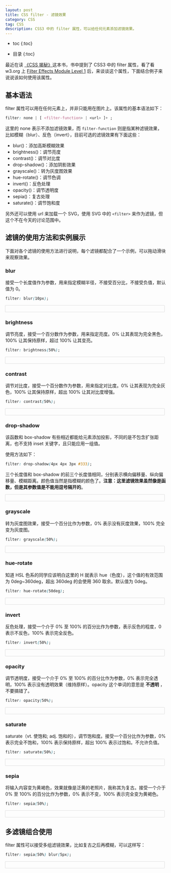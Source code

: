 ```yaml
---
layout: post
title: CSS filter - 滤镜效果
category: CSS
tag: CSS
description: CSS3 中的 filter 属性，可以给任何元素添加滤镜效果。
---
```


* toc
{:toc}

<style>
.filter-rect {
    box-sizing: border-box;
    width: 100%;
    max-width: 500px;
    padding: 10px 20px;
    box-shadow: 0 0 1px #333;
}
input[type=range]{
    margin: 15px 0;
    width: 100%;
    max-width: 500px;
    position: relative;
    margin-bottom: 30px;
}
input[type=range]::after{
    content: attr(alt);
    display: block;
    color: #000;
    font-size: 16px;
    position: absolute;
    top: 20px;
    left: 0;
}
</style>

* 目录
{:toc}

最近在读 [《CSS 揭秘》](https://book.douban.com/subject/26745943/)这本书，书中提到了 CSS3 中的 filter 属性，看了看 w3.org 上 [Filter Effects Module Level 1](https://www.w3.org/TR/filter-effects/#FilterProperty) 后，来谈谈这个属性，下面结合例子来说说该如何使用该属性。

## 基本语法

filter 属性可以用在任何元素上，并非只能用在图片上。该属性的基本语法如下：

```css
filter: none | [ <filter-function> | <url> ]+ ;
```

这里的 none 表示不添加滤镜效果，而 `filter-function` 则是指某种滤镜效果，比如模糊（blur）、反色（invert），目前可选的滤镜效果有下面这些：

- blur()：添加高斯模糊效果
- brightness()：调节亮度
- contrast()：调节对比度
- drop-shadow()：添加阴影效果
- grayscale()：转为灰度图效果
- hue-rotate()：调节色调
- invert()：反色处理
- opacity()：调节透明度
- sepia()：复古处理
- saturate()：调节饱和度

另外还可以使用 url 来加载一个 SVG，使用 SVG 中的 `<filter>` 来作为滤镜，但这个不在今天的讨论范围中。

## 滤镜的使用方法和实例展示

下面对各个滤镜的使用方法进行说明，每个滤镜都配合了一个示例，可以拖动滑块来观察效果。


### blur

接受一个长度值作为参数，用来指定模糊半径，不接受百分比，不接受负值，默认值为 0。

```css
filter: blur(10px);
```

<div class="filter-rect" data-func="blur(%dpx)" data-min="0" data-max="50" data-step="1" data-value="10"></div>


### brightness

调节亮度，接受一个百分数作为参数，用来指定亮度。0% 让其表现为完全黑色，100% 让其保持原样，超过 100% 让其变亮。

```css
filter: brightness(50%);
```

<div class="filter-rect" data-func="brightness(%d%)" data-min="0" data-max="200" data-step="1" data-value="50"></div>


### contrast

调节对比度，接受一个百分数作为参数，用来指定对比度。0% 让其表现为完全灰色，100% 让其保持原样，超出 100% 让其对比度增强。

```css
filter: contrast(50%);
```

<div class="filter-rect" data-func="contrast(%d%)" data-min="0" data-max="200" data-step="1" data-value="50"></div>


### drop-shadow

该函数和 box-shadow 有些相近都能给元素添加投影，不同的是不包含扩张距离，也不支持 inset 关键字，且只能应用一组值。

使用方法如下：

```css
filter: drop-shadow(4px 4px 3px #333);
```

三个长度值和 box-shadow 的前三个长度值相同，分别表示横向偏移量、纵向偏移量、模糊距离。颜色值当然是指模糊的颜色了。**注意：这里滤镜效果虽然像是函数，但是其参数值是不能用逗号隔开的**。

<div class="filter-rect" data-func="drop-shadow(4px 4px %dpx #333)" data-min="0" data-max="30" data-step="1" data-value="3"></div>

### grayscale

转为灰度图效果，接受一个百分比作为参数，0% 表示没有灰度效果，100% 完全变为灰度图。

```css
filter: grayscale(50%);
```

<div class="filter-rect" data-func="grayscale(%d%)" data-min="0" data-max="100" data-step="1" data-value="50"></div>

### hue-rotate

知道 HSL 色系的同学应该明白这里的 H 就表示 hue（色度），这个值的有效范围为 0deg~360deg，超出 360deg 的会使用 360 取余。默认值为 0deg。

```css
filter: hue-rotate(50deg);
```

<div class="filter-rect" data-func="hue-rotate(%ddeg)" data-min="0" data-max="360" data-step="1" data-value="50"></div>

### invert

反色处理，接受一个介于 0% 至 100% 的百分比作为参数，表示反色的程度，0 表示不反色，100% 表示完全反色。

```css
filter: invert(50%);
```

<div class="filter-rect" data-func="invert(%d%)" data-min="0" data-max="100" data-step="1" data-value="50"></div>

### opacity

调节透明度，接受一个介于 0% 至 100% 的百分比作为参数，0% 表示完全透明，100% 表示没有透明效果（维持原样）。opacity 这个单词的意思是 **不透明** ，不要搞错了。

```css
filter: opacity(50%);
```

<div class="filter-rect" data-func="opacity(%d%)" data-min="0" data-max="100" data-step="1" data-value="50"></div>

### saturate

saturate（vt. 使饱和; adj. 饱和的），调节饱和度。接受一个百分比作为参数，0% 表示完全不饱和，100% 表示保持原样，超出 100% 表示过饱和。不允许负值。

```css
filter: saturate(50%);
```

<div class="filter-rect" data-func="saturate(%d%)" data-min="0" data-max="300" data-step="1" data-value="50"></div>

### sepia

将输入内容变为黄褐色，效果就像是泛黄的老照片，我称其为复古。接受一个介于 0% 至 100% 的百分比作为参数，0% 表示不变，100% 表示完全变为黄褐色。

```css
filter: sepia(50%);
```

<div class="filter-rect" data-func="sepia(%d%)" data-min="0" data-max="100" data-step="1" data-value="50"></div>


## 多滤镜组合使用

filter 属性可以接受多组滤镜效果，比如复古之后再模糊，可以这样写：

```css
filter: sepia(50%) blur(5px);
```

<div class="filter-rect" data-func="sepia(%d%) blur(5px)" data-min="0" data-max="100" data-step="1" data-value="50"></div>

<script>
window.addEventListener('load', function(){
    var rects = [].slice.call(document.querySelectorAll('.filter-rect'), 0);
    rects.forEach(function(rect) {
        var func = rect.dataset.func,
            min = rect.dataset.min,
            max = rect.dataset.max,
            step = rect.dataset.step;
        var img = document.createElement('img');
        img.src = '{{site.images_dir}}/16-9-3/75491219.jpg';
        rect.appendChild(img);
        var input = document.createElement('input');
        input.type = 'range';
        input.min = min;
        input.max = max;
        input.step = step;
        var value = func.replace('%d', input.value);
        input.alt = 'filter: ' + value;
        img.onload = function(){
            img.style.filter = img.style.webkitFilter = value;
        }
        input.onchange = function(event) {
            var value = func.replace('%d', input.value);
            input.alt = 'filter: ' + value + ';';
            img.style.filter = img.style.webkitFilter = value;
        };
        rect.appendChild(input);
    });
});
</script>
